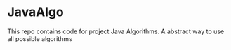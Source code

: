 JavaAlgo
========

This repo contains code for project Java Algorithms. A abstract way to use all possible algorithms

